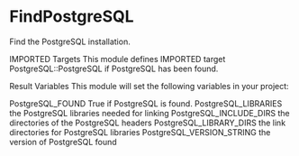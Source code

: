   

# FindPostgreSQL  
Find the PostgreSQL installation.  


IMPORTED Targets
This module defines IMPORTED target PostgreSQL::PostgreSQL
if PostgreSQL has been found.
  


Result Variables
This module will set the following variables in your project:

PostgreSQL_FOUND
True if PostgreSQL is found.
PostgreSQL_LIBRARIES
the PostgreSQL libraries needed for linking
PostgreSQL_INCLUDE_DIRS
the directories of the PostgreSQL headers
PostgreSQL_LIBRARY_DIRS
the link directories for PostgreSQL libraries
PostgreSQL_VERSION_STRING
the version of PostgreSQL found

  

